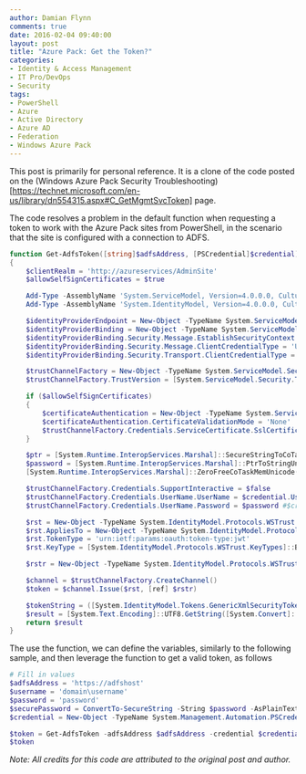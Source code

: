 ```yaml
---
author: Damian Flynn
comments: true
date: 2016-02-04 09:40:00
layout: post
title: "Azure Pack: Get the Token?"
categories:
- Identity & Access Management
- IT Pro/DevOps
- Security
tags:
- PowerShell
- Azure
- Active Directory
- Azure AD
- Federation
- Windows Azure Pack
---
```


This post is primarily for personal reference. It is a clone of the code posted on the (Windows Azure Pack Security Troubleshooting)[https://technet.microsoft.com/en-us/library/dn554315.aspx#C_GetMgmtSvcToken] page.

The code resolves a problem in the default function when requesting a token to work with the Azure Pack sites from PowerShell, in the scenario that the site is configured with a connection to ADFS. 

```powershell
function Get-AdfsToken([string]$adfsAddress, [PSCredential]$credential)
{
    $clientRealm = 'http://azureservices/AdminSite'
    $allowSelfSignCertificates = $true

    Add-Type -AssemblyName 'System.ServiceModel, Version=4.0.0.0, Culture=neutral, PublicKeyToken=b77a5c561934e089'
    Add-Type -AssemblyName 'System.IdentityModel, Version=4.0.0.0, Culture=neutral, PublicKeyToken=b77a5c561934e089'

    $identityProviderEndpoint = New-Object -TypeName System.ServiceModel.EndpointAddress -ArgumentList ($adfsAddress + '/adfs/services/trust/13/usernamemixed')
    $identityProviderBinding = New-Object -TypeName System.ServiceModel.WS2007HttpBinding -ArgumentList ([System.ServiceModel.SecurityMode]::TransportWithMessageCredential)
    $identityProviderBinding.Security.Message.EstablishSecurityContext = $false
    $identityProviderBinding.Security.Message.ClientCredentialType = 'UserName'
    $identityProviderBinding.Security.Transport.ClientCredentialType = 'None'

    $trustChannelFactory = New-Object -TypeName System.ServiceModel.Security.WSTrustChannelFactory -ArgumentList $identityProviderBinding, $identityProviderEndpoint
    $trustChannelFactory.TrustVersion = [System.ServiceModel.Security.TrustVersion]::WSTrust13

    if ($allowSelfSignCertificates)
    {
        $certificateAuthentication = New-Object -TypeName System.ServiceModel.Security.X509ServiceCertificateAuthentication
        $certificateAuthentication.CertificateValidationMode = 'None'
        $trustChannelFactory.Credentials.ServiceCertificate.SslCertificateAuthentication = $certificateAuthentication
    }

    $ptr = [System.Runtime.InteropServices.Marshal]::SecureStringToCoTaskMemUnicode($credential.Password)
    $password = [System.Runtime.InteropServices.Marshal]::PtrToStringUni($ptr)
    [System.Runtime.InteropServices.Marshal]::ZeroFreeCoTaskMemUnicode($ptr)

    $trustChannelFactory.Credentials.SupportInteractive = $false
    $trustChannelFactory.Credentials.UserName.UserName = $credential.UserName
    $trustChannelFactory.Credentials.UserName.Password = $password #$credential.Password

    $rst = New-Object -TypeName System.IdentityModel.Protocols.WSTrust.RequestSecurityToken -ArgumentList ([System.IdentityModel.Protocols.WSTrust.RequestTypes]::Issue)
    $rst.AppliesTo = New-Object -TypeName System.IdentityModel.Protocols.WSTrust.EndpointReference -ArgumentList $clientRealm
    $rst.TokenType = 'urn:ietf:params:oauth:token-type:jwt'
    $rst.KeyType = [System.IdentityModel.Protocols.WSTrust.KeyTypes]::Bearer

    $rstr = New-Object -TypeName System.IdentityModel.Protocols.WSTrust.RequestSecurityTokenResponse

    $channel = $trustChannelFactory.CreateChannel()
    $token = $channel.Issue($rst, [ref] $rstr)

    $tokenString = ([System.IdentityModel.Tokens.GenericXmlSecurityToken]$token).TokenXml.InnerText;
    $result = [System.Text.Encoding]::UTF8.GetString([System.Convert]::FromBase64String($tokenString))
    return $result
}
```

The use the function, we can define the variables, similarly to the following sample, and then leverage the function to get a valid token, as follows

```powershell
# Fill in values
$adfsAddress = 'https://adfshost'
$username = 'domain\username'
$password = 'password'
$securePassword = ConvertTo-SecureString -String $password -AsPlainText -Force
$credential = New-Object -TypeName System.Management.Automation.PSCredential -ArgumentList $username,$securePassword

$token = Get-AdfsToken -adfsAddress $adfsAddress -credential $credential 
$token
```

*Note: All credits for this code are attributed to the original post and author.*